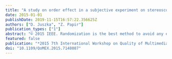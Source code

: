 ```yaml
---
title: "A study on order effect in a subjective experiment on stereoscopic video quality"
date: 2015-01-01
publishDate: 2019-11-15T16:57:22.356625Z
authors: ["D. Juszka", "Z. Papir"]
publication_types: ["1"]
abstract: "© 2015 IEEE. Randomization is the best method to avoid any effects on the grading of tiredness or adaptation in a subjective experiment. Researchers' attention usually concentrates on a random order of stimuli in a clip displayed to a subject, but sometimes, due to the large number of stimuli to assess, it is necessary to divide the test material into a few clips and conduct a series of assessment sessions for each subject. Herein we present a study providing on evidence that there are significant differences in subjective assessment depending on the order in which clips are displayed, especially when the experiment concerns assessing the subjective experience of emerging technologies."
featured: false
publication: "*2015 7th International Workshop on Quality of Multimedia Experience, QoMEX 2015*"
doi: "10.1109/QoMEX.2015.7148087"
---
```


